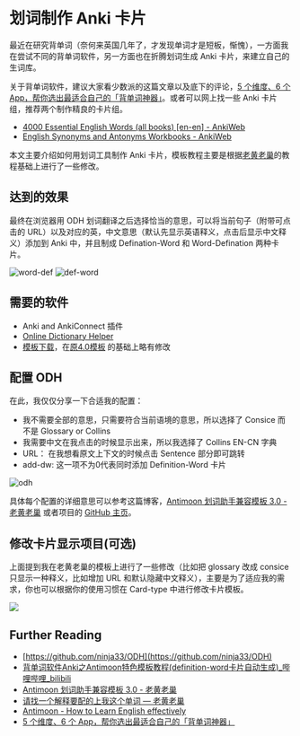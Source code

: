 # 划词制作 Anki 卡片

最近在研究背单词（奈何来英国几年了，才发现单词才是短板，惭愧），一方面我在尝试不同的背单词软件，另一方面也在折腾划词生成 Anki 卡片，来建立自己的生词库。

关于背单词软件，建议大家看少数派的这篇文章以及底下的评论，[5 个维度、6 个 App，帮你选出最适合自己的「背单词神器」](https://sspai.com/post/87587)。或者可以网上找一些 Anki 卡片组，推荐两个制作精良的卡片组。

- [4000 Essential English Words (all books) [en-en] - AnkiWeb](https://ankiweb.net/shared/info/1104981491)
- [English Synonyms and Antonyms Workbooks - AnkiWeb](https://ankiweb.net/shared/info/1498738333)

本文主要介绍如何用划词工具制作 Anki 卡片，模板教程主要是根据[老黄老巢](https://www.laohuang.net/20171214/anki-definition-word-template/)的教程基础上进行了一些修改。

## 达到的效果

最终在浏览器用 ODH 划词翻译之后选择恰当的意思，可以将当前句子（附带可点击的 URL）以及对应的英，中文意思（默认先显示英语释义，点击后显示中文释义）添加到 Anki 中，并且制成 Defination-Word 和 Word-Defination 两种卡片。

![word-def](../output/pics/word-defination.gif)
![def-word](../output/pics/defination-word.gif)

## 需要的软件
- Anki and AnkiConnect 插件
- [Online Dictionary Helper](https://chromewebstore.google.com/detail/online-dictionary-helper/lppjdajkacanlmpbbcdkccjkdbpllajb?hl=en-GB)
- [模板下载](../output/pics/Antimoon.apkg)，在[原4.0模板](https://arc.net/l/quote/oqpbgclk) 的基础上略有修改

## 配置 ODH

在此，我仅仅分享一下合适我的配置：

- 我不需要全部的意思，只需要符合当前语境的意思，所以选择了 Consice 而不是 Glossary or Collins
- 我需要中文在我点击的时候显示出来，所以我选择了 Collins EN-CN 字典
- URL： 在我想看原文上下文的时候点击 Sentence 部分即可跳转
- add-dw: 这一项不为0代表同时添加 Definition-Word 卡片

![odh](../output/pics/odh.png)

具体每个配置的详细意思可以参考这篇博客，[Antimoon 划词助手兼容模板 3.0 - 老黄老巢](https://arc.net/l/quote/oqpbgclk) 或者项目的 [GitHub 主页](https://github.com/ninja33/ODH)。

## 修改卡片显示项目(可选)
上面提到我在老黄老巢的模板上进行了一些修改（比如把 glossary 改成 consice 只显示一种释义，比如增加 URL 和默认隐藏中文释义），主要是为了适应我的需求，你也可以根据你的使用习惯在 Card-type 中进行修改卡片模板。

![](../output/pics/card-type.png)

## Further Reading

- [https://github.com/ninja33/ODH](https://github.com/ninja33/ODH)
- [背单词软件Anki之Antimoon特色模板教程(definition-word卡片自动生成)_哔哩哔哩_bilibili](https://www.bilibili.com/video/BV1zW411a7Dz/?p=1)
- [Antimoon 划词助手兼容模板 3.0 - 老黄老巢](https://arc.net/l/quote/oqpbgclk)
- [请找一个解释要配的上我这个单词 — 老黄老巢](https://www.laohuang.net/20171214/anki-definition-word-template/)
- [Antimoon - How to Learn English effectively](https://www.antimoon.com/how/srs.htm)
- [5 个维度、6 个 App，帮你选出最适合自己的「背单词神器」](https://sspai.com/post/87587)